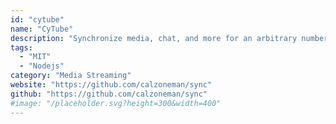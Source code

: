 ```yaml
---
id: "cytube"
name: "CyTube"
description: "Synchronize media, chat, and more for an arbitrary number of channels."
tags:
  - "MIT"
  - "Nodejs"
category: "Media Streaming"
website: "https://github.com/calzoneman/sync"
github: "https://github.com/calzoneman/sync"
#image: "/placeholder.svg?height=300&width=400"
---
```


